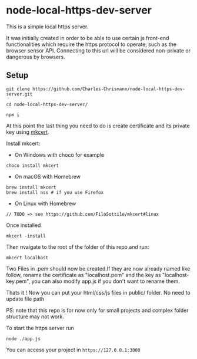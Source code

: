 # node-local-https-dev-server

This is a simple local https server.

It was initially created in order to be able to use certain js front-end functionalities which require the https protocol to operate, such as the browser sensor API. Connecting to this url will be considered non-private or dangerous by browsers.

## Setup

```
git clone https://github.com/Charles-Chrismann/node-local-https-dev-server.git
```

```
cd node-local-https-dev-server/
```

```
npm i
```

At this point the last thing you need to do is create certificate and its private key using [mkcert](https://github.com/FiloSottile/mkcert).

Install mkcert:
- On Windows with choco for example

```
choco install mkcert
```

- On macOS with Homebrew

```
brew install mkcert
brew install nss # if you use Firefox
```

- On Linux with Homebrew

```
// TODO => see https://github.com/FiloSottile/mkcert#linux
```

Once installed

```
mkcert -install
```

Then nvaigate to the root of the folder of this repo and run:

```
mkcert localhost
```

Two Files in .pem should now be created.If they are now already named like follow, rename the certificate as "localhost.pem" and the key as "localhost-key.pem", you can also modify app.js if you don't want to rename them.

Thats it ! Now you can put your html/css/js files in public/ folder. No need to update file path

PS: note that this repo is for now only for small projects and complex folder structure may not work.

To start the https server run

```
node ./app.js
```

You can access your project in `https://127.0.0.1:3000`